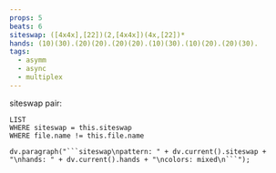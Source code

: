 ```yaml
---
props: 5
beats: 6
siteswap: ([4x4x],[22])(2,[4x4x])(4x,[22])*
hands: (10)(30).(20)(20).(20)(20).(10)(30).(10)(20).(20)(30).
tags:
  - asymm
  - async
  - multiplex
---
```

siteswap pair:
```dataview
LIST
WHERE siteswap = this.siteswap
WHERE file.name != this.file.name
```
```dataviewjs
dv.paragraph("```siteswap\npattern: " + dv.current().siteswap + "\nhands: " + dv.current().hands + "\ncolors: mixed\n```");
```
